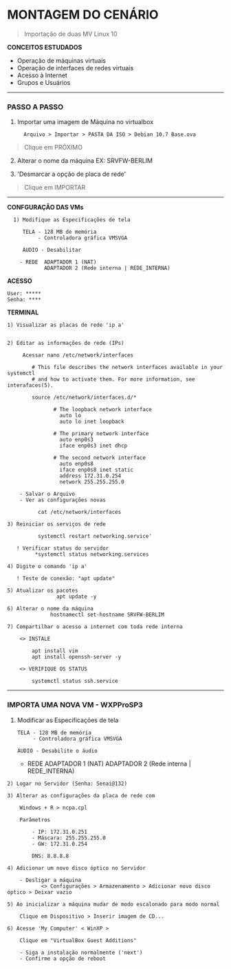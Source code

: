  # MONTAGEM DO CENÁRIO 

 > Importação de duas MV Linux 10 

  **CONCEITOS ESTUDADOS**

   * Operação de máquinas virtuais
   * Operação de interfaces de redes virtuais
   * Acesso à Internet
   *  Grupos e Usuários
 _______________________________________________

### PASSO A PASSO

 1. Importar uma imagem de Máquina no virtualbox
 
          Arquivo > Importar > PASTA DA ISO > Debian 10.7 Base.ova

   > Clique em PRÓXIMO

 2. Alterar o nome da máquina
   EX: SRVFW-BERLIM

 
 3. 'Desmarcar a opção de placa de rede'

   > Clique em IMPORTAR
_____________________________________________	     


**CONFGURAÇÃO DAS VMs**

      1) Modifique as Especificações de tela

         TELA - 128 MB de memória
              - Controladora gráfica VMSVGA

         ÁUDIO - Desabilitar

        - REDE  ADAPTADOR 1 (NAT)
                ADAPTADOR 2 (Rede interna | REDE_INTERNA)
 
**ACESSO**

    User: *****
    Senha: ****

**TERMINAL**

    1) Visualizar as placas de rede 'ip a'


    2) Editar as informações de rede (IPs)

         Acessar nano /etc/network/interfaces

            # This file describes the network interfaces available in your systemctl
            # and how to activate them. For more information, see interafaces(5).

            source /etc/network/interfaces.d/*

                   # The loopback network interface
                     auto lo
                     auto lo inet loopback

                   # The primary network interface
                     auto enp0s3
                     iface enp0s3 inet dhcp

                   # The second network interface
                     auto enp0s8
                     iface enp0s8 inet static
                     address 172.31.0.254
                     network 255.255.255.0

        - Salvar o Arquivo
        - Ver as configurações novas
   
              cat /etc/network/interfaces

    3) Reiniciar os serviços de rede
           
              systemctl restart networking.service'

       ! Verificar status do servidor 
             *systemctl status networking.services

    4) Digite o comando 'ip a'

       ! Teste de conexão: "apt update"

    5) Atualizar os pacotes
                    apt update -y
 
    6) Alterar o nome da máquina 
                  hostnamectl set-hostname SRVFW-BERLIM

    7) Compartilhar o acesso a internet com toda rede interna

        <> INSTALE

            apt install vim
            apt install openssh-server -y

        <> VERIFIQUE OS STATUS

            systemctl status ssh.service

----------------------------------------------------------------------------------

### IMPORTA UMA NOVA VM - WXPProSP3

  1) Modificar as Especificações de tela

         TELA - 128 MB de memória
              - Controladora gráfica VMSVGA

         ÁUDIO - Desabilite o áudio

        - REDE  ADAPTADOR 1 (NAT)
                ADAPTADOR 2 (Rede interna | REDE_INTERNA)


    2) Logar no Servidor (Senha: Senai@132)

    3) Alterar as configurações da placa de rede com

        Windows + R > ncpa.cpl

        Parâmetros

            - IP: 172.31.0.251
            - Máscara: 255.255.255.0
            - GW: 172.31.0.254

            DNS: 8.8.8.8

    4) Adicionar um novo disco óptico no Servidor

        - Desligar a máquina
               <> Configurações > Armazenamento > Adicionar novo disco óptico > Deixar vazio

    5) Ao inicializar a máquina mudar de modo escalonado para modo normal

        Clique em Dispositivo > Inserir imagem de CD...

    6) Acesse 'My Computer' < WinXP >

        Clique em "VirtualBox Guest Additions"

        - Siga a instalação normalmente ('next')
        - Confirme a opção de reboot



 



